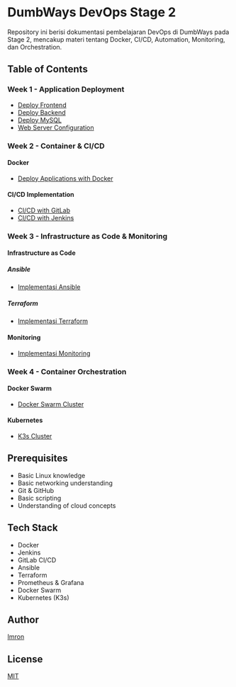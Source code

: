 # DumbWays DevOps Stage 2

Repository ini berisi dokumentasi pembelajaran DevOps di DumbWays pada Stage 2, mencakup materi tentang Docker, CI/CD, Automation, Monitoring, dan Orchestration.

## Table of Contents

### Week 1 - Application Deployment
- [Deploy Frontend](Week-1/deploy-frontend.md)
- [Deploy Backend](Week-1/deploy-backend.md)
- [Deploy MySQL](Week-1/deploy-mysql.md)
- [Web Server Configuration](Week-1/web-server.md)

### Week 2 - Container & CI/CD
#### Docker
- [Deploy Applications with Docker](Week-2/docker/deploy-apps-with-docker.md)

#### CI/CD Implementation
- [CI/CD with GitLab](Week-2/gitlabrunner/cicd-gitlab.md)
- [CI/CD with Jenkins](Week-2/Jenkins/jenkins.md)

### Week 3 - Infrastructure as Code & Monitoring
#### Infrastructure as Code
##### Ansible
- [Implementasi Ansible](Week-3/automation/ansible/implementasi-ansible.md)

##### Terraform
- [Implementasi Terraform](Week-3/automation/terraform/implementasi-terraform.md)

#### Monitoring
- [Implementasi Monitoring](Week-3/monitoring/implementasi-monitoring.md)

### Week 4 - Container Orchestration
#### Docker Swarm
- [Docker Swarm Cluster](Week-4/docker-swarm/docker-swarm-cluster.md)

#### Kubernetes
- [K3s Cluster](Week-4/kubernetes/k3s-cluster.md)


## Prerequisites
- Basic Linux knowledge
- Basic networking understanding
- Git & GitHub
- Basic scripting
- Understanding of cloud concepts

## Tech Stack
- Docker
- Jenkins
- GitLab CI/CD
- Ansible
- Terraform
- Prometheus & Grafana
- Docker Swarm
- Kubernetes (K3s)

## Author
[Imron](https://github.com/imronnm)

## License
[MIT](https://choosealicense.com/licenses/mit/)